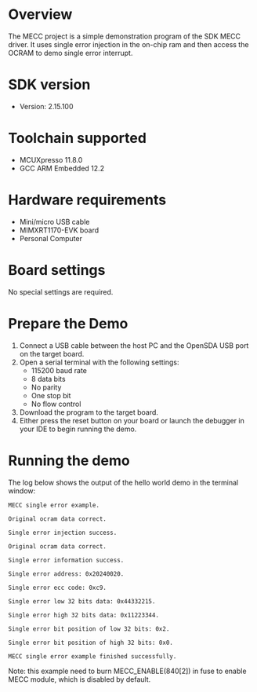 Overview
========
The MECC project is a simple demonstration program of the SDK MECC driver. It uses single error injection in the on-chip ram and then access the OCRAM to demo single error interrupt.

SDK version
===========
- Version: 2.15.100

Toolchain supported
===================
- MCUXpresso  11.8.0
- GCC ARM Embedded  12.2

Hardware requirements
=====================
- Mini/micro USB cable
- MIMXRT1170-EVK board
- Personal Computer

Board settings
==============
No special settings are required.

Prepare the Demo
================
1.  Connect a USB cable between the host PC and the OpenSDA USB port on the target board. 
2.  Open a serial terminal with the following settings:
    - 115200 baud rate
    - 8 data bits
    - No parity
    - One stop bit
    - No flow control
3.  Download the program to the target board.
4.  Either press the reset button on your board or launch the debugger in your IDE to begin running the demo.

Running the demo
================
The log below shows the output of the hello world demo in the terminal window:
~~~~~~~~~~~~~~~~~~~~~~~~~~~~~~~~~~~
MECC single error example.

Original ocram data correct.

Single error injection success.

Original ocram data correct.

Single error information success.

Single error address: 0x20240020.

Single error ecc code: 0xc9.

Single error low 32 bits data: 0x44332215.

Single error high 32 bits data: 0x11223344.

Single error bit position of low 32 bits: 0x2.

Single error bit position of high 32 bits: 0x0.

MECC single error example finished successfully.
~~~~~~~~~~~~~~~~~~~~~~~~~~~~~~~~~~~
Note: this example need to burn MECC_ENABLE(840[2]) in fuse to enable MECC module, which is disabled by default.
